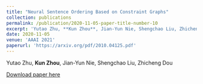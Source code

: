 ```yaml
---
title: "Neural Sentence Ordering Based on Constraint Graphs"
collection: publications
permalink: /publication/2020-11-05-paper-title-number-10
excerpt: 'Yutao Zhu, **Kun Zhou**, Jian-Yun Nie, Shengchao Liu, Zhicheng Dou'
date: 2020-11-05
venue: 'AAAI 2021'
paperurl: 'https://arxiv.org/pdf/2010.04125.pdf'
---
```

Yutao Zhu, **Kun Zhou**, Jian-Yun Nie, Shengchao Liu, Zhicheng Dou

[Download paper here](https://arxiv.org/pdf/2101.11178)
